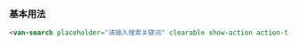 ### 基本用法

``` html
<van-search placeholder="请输入搜索关键词" clearable show-action action-text="搜索" clear-trigger="focus" icon-align="left"/>
```

